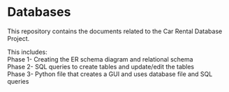 # Databases

This repository contains the documents related to the Car Rental Database Project. 

This includes: <br />
Phase 1- Creating the ER schema diagram and relational schema <br />
Phase 2- SQL queries to create tables and update/edit the tables <br />
Phase 3- Python file that creates a GUI and uses database file and SQL queries <br />
